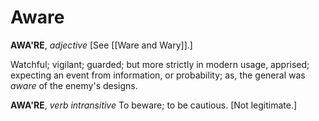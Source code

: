 # Aware

**AWA'RE**, _adjective_ \[See [[Ware and Wary]].\]

Watchful; vigilant; guarded; but more strictly in modern usage, apprised; expecting an event from information, or probability; as, the general was _aware_ of the enemy's designs.

**AWA'RE**, _verb intransitive_ To beware; to be cautious. \[Not legitimate.\]